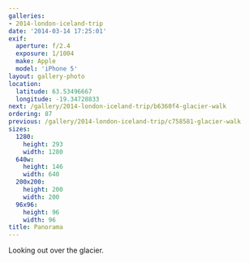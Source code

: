 ```yaml
---
galleries:
- 2014-london-iceland-trip
date: '2014-03-14 17:25:01'
exif:
  aperture: f/2.4
  exposure: 1/1004
  make: Apple
  model: 'iPhone 5'
layout: gallery-photo
location:
  latitude: 63.53496667
  longitude: -19.34728833
next: /gallery/2014-london-iceland-trip/b6360f4-glacier-walk
ordering: 87
previous: /gallery/2014-london-iceland-trip/c758581-glacier-walk
sizes:
  1280:
    height: 293
    width: 1280
  640w:
    height: 146
    width: 640
  200x200:
    height: 200
    width: 200
  96x96:
    height: 96
    width: 96
title: Panorama
---
```


Looking out over the glacier.
